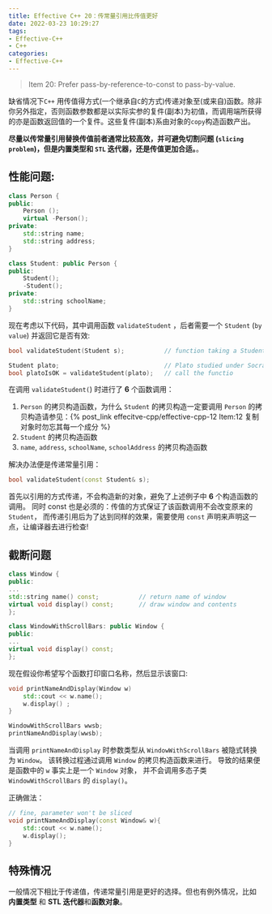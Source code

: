 ```yaml
---
title: Effective C++ 20：传常量引用比传值更好
date: 2022-03-23 10:29:27
tags:
- Effective-C++
- C++
categories:
- Effective-C++
---
```


> Item 20: Prefer pass-by-reference-to-const to pass-by-value.

缺省情况下`C++` 用传值得方式(一个继承自`C`的方式)传递对象至(或来自)函数。除非你另外指定，否则函数参数都是以实际实参的复件(副本)为初值，而调用端所获得的亦是函数返回值的一个复件。这些复件(副本)系由对象的`copy`构造函数产出。

**尽量以传常量引用替换传值前者通常比较高效，并可避免切割问题 (`slicing problem`)，但是内置类型和 `STL` 迭代器，还是传值更加合适。**。


## 性能问题:

```c++
class Person {
public:
    Person ();
    virtual -Person();
private:
    std::string name;
    std::string address;
}

class Student: public Person {
public:
    Student();
    -Student();
private:
    std::string schoolName;
}
```

现在考虑以下代码，其中调用函数 `validateStudent` ，后者需要一个 `Student`
(`by value`) 并返回它是否有效:

```c++
bool validateStudent(Student s);           // function taking a Student by value

Student plato;                             // Plato studied under Socrates
bool platoIsOK = validateStudent(plato);   // call the functio
```

<!--more-->

在调用 `validateStudent(`) 时进行了 **6** 个函数调用：

1. `Person` 的拷贝构造函数，为什么 `Student` 的拷贝构造一定要调用 `Person` 的拷贝构造请参见：{% post_link effecitve-cpp/effective-cpp-12 Item:12 复制对象时勿忘其每一个成分 %}
2. `Student` 的拷贝构造函数
3. `name`, `address`, `schoolName`, `schoolAddress` 的拷贝构造函数

解决办法便是传递常量引用：

```c++
bool validateStudent(const Student& s);
```

首先以引用的方式传递，不会构造新的对象，避免了上述例子中 **6** 个构造函数的调用。 同时 const 也是必须的：传值的方式保证了该函数调用不会改变原来的 `Student`， 而传递引用后为了达到同样的效果，需要使用 `const` 声明来声明这一点，让编译器去进行检查!

## 截断问题

```c++
class Window {
public:
...
std::string name() const;           // return name of window
virtual void display() const;       // draw window and contents
};

class WindowWithScrollBars: public Window {
public:
...
virtual void display() const;
};
```

现在假设你希望写个函数打印窗口名称，然后显示该窗口:

```c++
void printNameAndDisplay(Window w)
    std::cout << w.name();
    w.display() ;
}

WindowWithScrollBars wwsb;
printNameAndDisplay(wwsb);
```

当调用 `printNameAndDisplay` 时参数类型从 `WindowWithScrollBars` 被隐式转换为 `Window`。 该转换过程通过调用 `Window` 的拷贝构造函数来进行。 导致的结果便是函数中的 `w` 事实上是一个 `Window` 对象， 并不会调用多态子类 `WindowWithScrollBars` 的 `display()`。

正确做法：

```c++
// fine, parameter won't be sliced
void printNameAndDisplay(const Window& w){ 
    std::cout << w.name();
    w.display();
}
```

## 特殊情况

一般情况下相比于传递值，传递常量引用是更好的选择。但也有例外情况，比如 **内置类型** 和 **STL 迭代器**和**函数对象**。